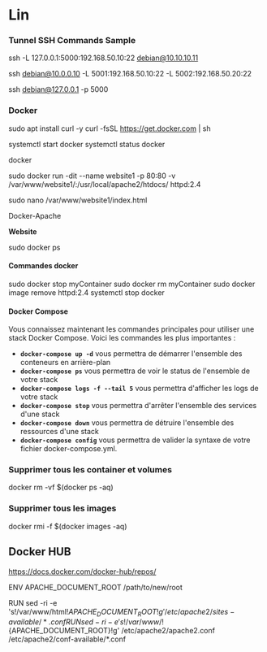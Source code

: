# Lin



### Tunnel SSH Commands Sample
ssh -L 127.0.0.1:5000:192.168.50.10:22 debian@10.10.10.11  

ssh debian@10.0.0.10 -L 5001:192.168.50.10:22 -L 5002:192.168.50.20:22

ssh debian@127.0.0.1 -p 5000

### Docker
sudo apt install curl -y
curl -fsSL https://get.docker.com | sh

systemctl start docker
systemctl status docker

docker

sudo docker run -dit --name website1 -p 80:80 -v /var/www/website1/:/usr/local/apache2/htdocs/ httpd:2.4

sudo nano /var/www/website1/index.html

<p>Docker-Apache</p>

<b>Website </b>


sudo docker ps
#### Commandes docker

sudo docker stop myContainer
sudo docker rm myContainer
sudo docker image remove httpd:2.4
systemctl stop docker

#### Docker Compose
Vous connaissez maintenant les commandes principales pour utiliser une stack Docker Compose. Voici les commandes les plus importantes :

- **`docker-compose up -d`** vous permettra de démarrer l'ensemble des conteneurs en arrière-plan
- **`docker-compose ps`** vous permettra de voir le status de l'ensemble de votre stack
- **`docker-compose logs -f --tail 5`** vous permettra d'afficher les logs de votre stack
- **`docker-compose stop`** vous permettra d'arrêter l'ensemble des services d'une stack
- **`docker-compose down`** vous permettra de détruire l'ensemble des ressources d'une stack
- **`docker-compose config`** vous permettra de valider la syntaxe de votre fichier docker-compose.yml.

### Supprimer tous les container et volumes 
docker rm -vf $(docker ps -aq)

### Supprimer tous les images 
docker rmi -f $(docker images -aq)

## Docker HUB
https://docs.docker.com/docker-hub/repos/

ENV APACHE_DOCUMENT_ROOT /path/to/new/root

RUN sed -ri -e 's!/var/www/html!${APACHE_DOCUMENT_ROOT}!g' /etc/apache2/sites-available/*.conf
RUN sed -ri -e 's!/var/www/!${APACHE_DOCUMENT_ROOT}!g' /etc/apache2/apache2.conf /etc/apache2/conf-available/*.conf
